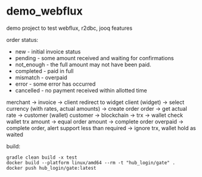 # demo_webflux
demo project to test webflux, r2dbc, jooq features

order status:
- new - initial invoice status
- pending - some amount received and waiting for confirmations
- not_enough - the full amount may not have been paid.
- completed - paid in full
- mismatch - overpaid
- error - some error has occurred
- cancelled - no payment received within allotted time

merchant -> invoice -> client redirect to widget 
client (widget) -> select currency (with rates, actual amounts) -> create order
order -> get actual rate -> customer (wallet)
customer -> blockchain -> trx -> wallet
check wallet trx amount -> 
    equal order amount -> complete order
    overpaid -> complete order, alert support
    less than required -> ignore trx, wallet hold as waited


build:
```shell
gradle clean build -x test
docker build --platform linux/amd64 --rm -t "hub_login/gate" .
docker push hub_login/gate:latest
```
